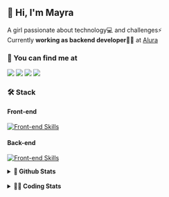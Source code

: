 ## 👋 Hi, I'm Mayra

A girl passionate about technology💻 and challenges⚡  
Currently **working as backend developer**👩‍💻 at [Alura](https://www.alura.com.br)   

### 💬 You can find me at

<a href="https://mayra.dev" target="_blank" rel="noopener"><img src="https://img.shields.io/badge/-mayra.dev-005FED?style=flat&logo=Google-chrome&logoColor=white"/></a>
<a href="https://linkedin.com/in/mayraamaral" target="_blank" rel="noopener"><img src="https://img.shields.io/badge/-/mayraamaral-0077B5?style=flat&logo=Linkedin&logoColor=white"/></a>
<a href="mailto:mayra@mayra.dev" target="_blank" rel="noopener"><img src="https://img.shields.io/badge/-mayra@mayra.dev-D14836?style=flat&logo=Gmail&logoColor=white"/></a>
<a href="" target="_blank" rel="noopener"><img src="https://img.shields.io/badge/-mayraamaral-7289DA?style=flat&logo=Discord&logoColor=white"/></a>

### 🛠️ Stack
#### Front-end

[![Front-end Skills](https://skillicons.dev/icons?i=react,next,angular,redux,styledcomponents,html,css,sass,js,ts,figma)](https://skillicons.dev)
#### Back-end

[![Front-end Skills](https://skillicons.dev/icons?i=java,spring,hibernate,aws,idea,postgres,mysql,git,linux,bash,nodejs,docker,kubernetes,jenkins)](https://skillicons.dev)


<details>
    <summary><strong>📌 Github Stats</strong></summary>
    <br />
    <div align="center">
        <table>
      <td><img height="160em" src="https://github-readme-stats.vercel.app/api?username=mayraamaral&show_icons=true&theme=algolia&hide_border=true&hide=stars&count_private=true" alt="Readme stats"></td>
      <td><img height="160em" src="https://github-readme-stats.vercel.app/api/top-langs/?username=mayraamaral&&layout=compact&&theme=algolia&hide_border=true&langs_count=6" alt="Language stats"></td>
       </table>
  </div> 
    

  <p align="center">
    <img src="https://github-readme-streak-stats.herokuapp.com?user=mayraamaral&theme=dark&hide_border=true&date_format=j%20M%5B%20Y%5D&locale=pt-br&background=050F2C&ring=0195DD&fire=23AA7D&currStreakLabel=23AA7D" alt="Streak stats">
  </p> 
</details>

<br />

<details>
  <summary><strong>👩‍💻 Coding Stats</strong></summary>
  <br />
  
  <!--START_SECTION:waka-->
![Code Time](http://img.shields.io/badge/Code%20Time-426%20hrs%2032%20mins-blue)

**🐱 My GitHub Data** 

> 📦 582.7 kB Used in GitHub's Storage 
 > 
> 🏆 403 Contributions in the Year 2024
 > 
> 🚫 Not Opted to Hire
 > 
> 📜 55 Public Repositories 
 > 
> 🔑 31 Private Repositories 
 > 
**I'm an Early 🐤** 

```text
🌞 Morning                723 commits         ████░░░░░░░░░░░░░░░░░░░░░   14.88 % 
🌆 Daytime                2610 commits        █████████████░░░░░░░░░░░░   53.73 % 
🌃 Evening                1319 commits        ███████░░░░░░░░░░░░░░░░░░   27.15 % 
🌙 Night                  206 commits         █░░░░░░░░░░░░░░░░░░░░░░░░   04.24 % 
```
📅 **I'm Most Productive on Wednesday** 

```text
Monday                   877 commits         █████░░░░░░░░░░░░░░░░░░░░   18.05 % 
Tuesday                  762 commits         ████░░░░░░░░░░░░░░░░░░░░░   15.69 % 
Wednesday                1111 commits        ██████░░░░░░░░░░░░░░░░░░░   22.87 % 
Thursday                 864 commits         ████░░░░░░░░░░░░░░░░░░░░░   17.79 % 
Friday                   600 commits         ███░░░░░░░░░░░░░░░░░░░░░░   12.35 % 
Saturday                 266 commits         █░░░░░░░░░░░░░░░░░░░░░░░░   05.48 % 
Sunday                   378 commits         ██░░░░░░░░░░░░░░░░░░░░░░░   07.78 % 
```


📊 **This Week I Spent My Time On** 

```text
🕑︎ Time Zone: America/Sao_Paulo

💬 Programming Languages: 
Java                     15 hrs 19 mins      ███████████████████████░░   93.82 % 
XML                      25 mins             █░░░░░░░░░░░░░░░░░░░░░░░░   02.64 % 
SQL                      11 mins             ░░░░░░░░░░░░░░░░░░░░░░░░░   01.13 % 
Properties               10 mins             ░░░░░░░░░░░░░░░░░░░░░░░░░   01.12 % 
Java Properties          9 mins              ░░░░░░░░░░░░░░░░░░░░░░░░░   01.00 % 

🔥 Editors: 
IntelliJ IDEA            13 hrs 30 mins      █████████████████████░░░░   82.67 % 
Intellijidea             2 hrs 31 mins       ████░░░░░░░░░░░░░░░░░░░░░   15.42 % 
VS Code                  18 mins             ░░░░░░░░░░░░░░░░░░░░░░░░░   01.92 % 

💻 Operating System: 
Linux                    16 hrs 20 mins      █████████████████████████   100.00 % 
```

**I Mostly Code in Java** 

```text
Java                     123 repos           ███████░░░░░░░░░░░░░░░░░░   26.91 % 
HTML                     114 repos           ██████░░░░░░░░░░░░░░░░░░░   24.95 % 
JavaScript               101 repos           ██████░░░░░░░░░░░░░░░░░░░   22.10 % 
TypeScript               97 repos            █████░░░░░░░░░░░░░░░░░░░░   21.23 % 
C#                       1 repo              ░░░░░░░░░░░░░░░░░░░░░░░░░   00.22 % 
```




 Last Updated on 19/06/2024 19:08:42 UTC
<!--END_SECTION:waka-->

</details>
